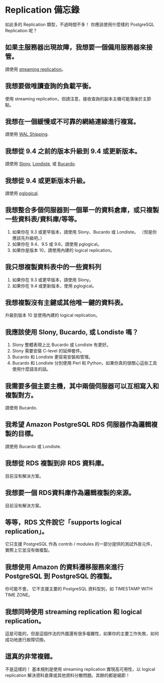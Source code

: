 # Replication 備忘錄

如此多的 Replication 類型，不過時間不多！ 你應該使用什麼樣的 PostgreSQL Replication 呢？

## 如果主服務器出現故障，我想要一個備用服務器來接管。

請使用 [streaming replication](https://www.postgresql.org/docs/current/static/warm-standby.html#STREAMING-REPLICATION)。

## 我想要做唯讀查詢的負載平衡。

使用 streaming replication，但請注意，接收查詢的副本主機可能落後於主節點。

## 我想在一個緩慢或不可靠的網絡連線進行複寫。

請使用 [WAL Shipping](https://www.postgresql.org/docs/current/static/warm-standby.html).

## 我想從 9.4 之前的版本升級到 9.4 或更新版本。

請使用 [Slony](http://www.slony.info/), [Londiste](https://wiki.postgresql.org/wiki/SkyTools), 或 [Bucardo](https://bucardo.org/Bucardo/).

## 我想從 9.4 或更新版本升級。

請使用 [pglogical](https://www.2ndquadrant.com/en/resources/pglogical/).

## 我想整合多個伺服器到一個單一的資料倉庫，或只複製一些資料表/資料庫/等等。

1. 如果你在 9.3 或更早版本，請使用 Slony、Bucardo 或 Londiste。 （但是你應該先升級吧。）
2. 如果你在 9.4、9.5 或 9.6，請使用 pglogical。
3. 如果你是版本 10，請使用內建的 logical replication。

## 我只想複製資料表中的一些資料列

1. 如果你在 9.3 或更早版本，請使用 Slony。
2. 如果你在 9.4 或更新版本，使用 pglogical。

## 我想複製沒有主鍵或其他唯一鍵的資料表。

升級到版本 10 並使用內建的 logical replication。

## 我應該使用 Slony, Bucardo, 或 Londiste 嗎？

1. Slony 整體表現上比 Bucardo 或 Londiste 有更好。
2. Slony 需要安裝 C-level 的延伸套件。
3. Bucardo 和 Londiste 更容易安裝和管理。
4. Bucardo 和 Londiste 分別使用 Perl 和 Python，如果你真的很關心這些工具使用什麼語言的話。

## 我需要多個主要主機，其中兩個伺服器可以互相寫入和複製對方。

請使用 Bucardo.

## 我希望 Amazon PostgreSQL RDS 伺服器作為邏輯複製的目標。

請使用 Bucardo 或 Londiste.

## 我想從 RDS 複製到非 RDS 資料庫。

目前沒有解決方案。

## 我想要一個 RDS資料庫作為邏輯複製的來源。

目前沒有解決方案。

## 等等，RDS 文件說它「supports logical replication」。

它只支援 PostgreSQL 作為 contrib / modules 的一部分提供的測試外掛元件，實際上它並沒有做複製。

## 我想使用 Amazon 的資料遷移服務來進行 PostgreSQL 到 PostgreSQL 的複製。

你可能不會。 它不支援主要的 PostgreSQL 資料型別，如 TIMESTAMP WITH TIME ZONE。

## 我想同時使用 streaming replication 和 logical replication。

這是可能的，但是這個作法的外圍還有很多複雜性，如果你的主要工作失敗，如何成功地進行故障切換。

## 這真的非常複雜。

不是這樣的！ 基本規則是使用 streaming replication 實現高可用性，以 logical replication 解決資料倉庫或其他資料分散問題。其餘的都是細節！

